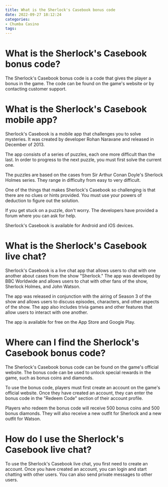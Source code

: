 ```yaml
---
title: What is the Sherlock's Casebook bonus code
date: 2022-09-27 18:12:24
categories:
- Chumba Casino
tags:
---
```



#  What is the Sherlock's Casebook bonus code?

The Sherlock's Casebook bonus code is a code that gives the player a bonus in the game. The code can be found on the game's website or by contacting customer support.

#  What is the Sherlock's Casebook mobile app?

Sherlock's Casebook is a mobile app that challenges you to solve mysteries. It was created by developer Rohan Naravane and released in December of 2013.

The app consists of a series of puzzles, each one more difficult than the last. In order to progress to the next puzzle, you must first solve the current one.

The puzzles are based on the cases from Sir Arthur Conan Doyle's Sherlock Holmes series. They range in difficulty from easy to very difficult.

One of the things that makes Sherlock's Casebook so challenging is that there are no clues or hints provided. You must use your powers of deduction to figure out the solution.

If you get stuck on a puzzle, don't worry. The developers have provided a forum where you can ask for help.

Sherlock's Casebook is available for Android and iOS devices.

#  What is the Sherlock's Casebook live chat?

Sherlock's Casebook is a live chat app that allows users to chat with one another about cases from the show "Sherlock." The app was developed by BBC Worldwide and allows users to chat with other fans of the show, Sherlock Holmes, and John Watson.

The app was released in conjunction with the airing of Season 3 of the show and allows users to discuss episodes, characters, and other aspects of the show. The app also includes trivia games and other features that allow users to interact with one another.

The app is available for free on the App Store and Google Play.

#  Where can I find the Sherlock's Casebook bonus code?

The Sherlock's Casebook bonus code can be found on the game's official website. The bonus code can be used to unlock special rewards in the game, such as bonus coins and diamonds.

To use the bonus code, players must first create an account on the game's official website. Once they have created an account, they can enter the bonus code in the "Redeem Code" section of their account profile.

Players who redeem the bonus code will receive 500 bonus coins and 500 bonus diamonds. They will also receive a new outfit for Sherlock and a new outfit for Watson.

#  How do I use the Sherlock's Casebook live chat?

To use the Sherlock's Casebook live chat, you first need to create an account. Once you have created an account, you can login and start chatting with other users. You can also send private messages to other users.